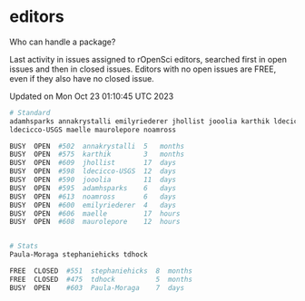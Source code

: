 # editors

Who can handle a package?

Last activity in issues assigned to rOpenSci editors, searched first in open
issues and then in closed issues. Editors with no open issues are FREE, even if
they also have no closed issue.


Updated on Mon Oct 23 01:10:45 UTC 2023

```bash
# Standard
adamhsparks annakrystalli emilyriederer jhollist jooolia karthik ldecicco
ldecicco-USGS maelle maurolepore noamross

BUSY  OPEN  #502  annakrystalli  5   months
BUSY  OPEN  #575  karthik        3   months
BUSY  OPEN  #609  jhollist       17  days
BUSY  OPEN  #598  ldecicco-USGS  12  days
BUSY  OPEN  #590  jooolia        11  days
BUSY  OPEN  #595  adamhsparks    6   days
BUSY  OPEN  #613  noamross       6   days
BUSY  OPEN  #600  emilyriederer  4   days
BUSY  OPEN  #606  maelle         17  hours
BUSY  OPEN  #608  maurolepore    12  hours


# Stats
Paula-Moraga stephaniehicks tdhock

FREE  CLOSED  #551  stephaniehicks  8  months
FREE  CLOSED  #475  tdhock          5  months
BUSY  OPEN    #603  Paula-Moraga    7  days
```
